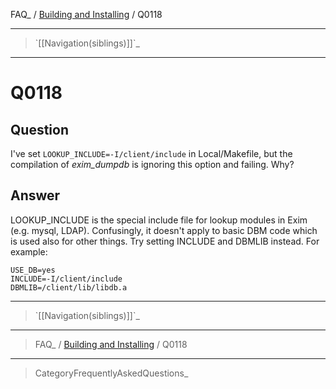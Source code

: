 FAQ\_ / [Building and Installing](FAQ/Building_and_Installing) / Q0118

* * * * *

> \`[[Navigation(siblings)]]\`\_

* * * * *

Q0118
=====

Question
--------

I've set `LOOKUP_INCLUDE=-I/client/include` in Local/Makefile, but the
compilation of *exim\_dumpdb* is ignoring this option and failing. Why?

Answer
------

LOOKUP\_INCLUDE is the special include file for lookup modules in Exim
(e.g. mysql, LDAP). Confusingly, it doesn't apply to basic DBM code
which is used also for other things. Try setting INCLUDE and DBMLIB
instead. For example:

    USE_DB=yes
    INCLUDE=-I/client/include
    DBMLIB=/client/lib/libdb.a

* * * * *

> \`[[Navigation(siblings)]]\`\_

* * * * *

> FAQ\_ / [Building and Installing](FAQ/Building_and_Installing) / Q0118

* * * * *

> CategoryFrequentlyAskedQuestions\_
